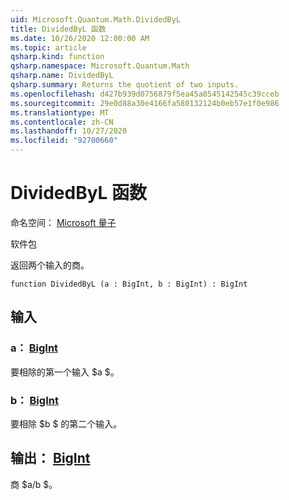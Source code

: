 ```yaml
---
uid: Microsoft.Quantum.Math.DividedByL
title: DividedByL 函数
ms.date: 10/26/2020 12:00:00 AM
ms.topic: article
qsharp.kind: function
qsharp.namespace: Microsoft.Quantum.Math
qsharp.name: DividedByL
qsharp.summary: Returns the quotient of two inputs.
ms.openlocfilehash: d427b939d0756879f5ea45a0545142545c39cceb
ms.sourcegitcommit: 29e0d88a30e4166fa580132124b0eb57e1f0e986
ms.translationtype: MT
ms.contentlocale: zh-CN
ms.lasthandoff: 10/27/2020
ms.locfileid: "92700660"
---
```

# <a name="dividedbyl-function"></a>DividedByL 函数

命名空间： [Microsoft 量子](xref:Microsoft.Quantum.Math)

软件包 [](https://nuget.org/packages/)


返回两个输入的商。

```qsharp
function DividedByL (a : BigInt, b : BigInt) : BigInt
```


## <a name="input"></a>输入

### <a name="a--bigint"></a>a： [BigInt](xref:microsoft.quantum.lang-ref.bigint)

要相除的第一个输入 $a $。


### <a name="b--bigint"></a>b： [BigInt](xref:microsoft.quantum.lang-ref.bigint)

要相除 $b $ 的第二个输入。



## <a name="output--bigint"></a>输出： [BigInt](xref:microsoft.quantum.lang-ref.bigint)

商 $a/b $。